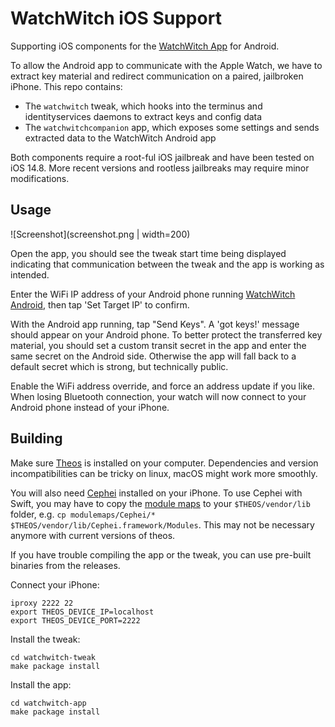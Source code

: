 # WatchWitch iOS Support

Supporting iOS components for the [WatchWitch App](https://github.com/seemoo-lab/watchwitch) for Android.  

To allow the Android app to communicate with the Apple Watch, we have to extract key material and redirect communication on a paired, jailbroken iPhone. This repo contains:

* The `watchwitch` tweak, which hooks into the terminus and identityservices daemons to extract keys and config data
* The `watchwitchcompanion` app, which exposes some settings and sends extracted data to the WatchWitch Android app

Both components require a root-ful iOS jailbreak and have been tested on iOS 14.8. More recent versions and rootless jailbreaks may require minor modifications.

## Usage

![Screenshot](screenshot.png | width=200)

Open the app, you should see the tweak start time being displayed indicating that communication between the tweak and the app is working as intended.

Enter the WiFi IP address of your Android phone running [WatchWitch Android](https://github.com/seemoo-lab/watchwitch), then tap 'Set Target IP' to confirm.

With the Android app running, tap "Send Keys". A 'got keys!' message should appear on your Android phone. To better protect the transferred key material, you should set a custom transit secret in the app and enter the same secret on the Android side. Otherwise the app will fall back to a default secret which is strong, but technically public.

Enable the WiFi address override, and force an address update if you like. When losing Bluetooth connection, your watch will now connect to your Android phone instead of your iPhone.

## Building

Make sure [Theos](https://theos.dev/docs/) is installed on your computer. Dependencies and version incompatibilities can be tricky on linux, macOS might work more smoothly.

You will also need [Cephei](https://hbang.github.io/libcephei/) installed on your iPhone. To use Cephei with Swift, you may have to copy the [module maps](modulemaps) to your `$THEOS/vendor/lib` folder, e.g. `cp modulemaps/Cephei/* $THEOS/vendor/lib/Cephei.framework/Modules`. This may not be necessary anymore with current versions of theos.

If you have trouble compiling the app or the tweak, you can use pre-built binaries from the releases.  

Connect your iPhone:
```
iproxy 2222 22
export THEOS_DEVICE_IP=localhost
export THEOS_DEVICE_PORT=2222
```

Install the tweak:
```
cd watchwitch-tweak
make package install
```

Install the app:
```
cd watchwitch-app
make package install
```

